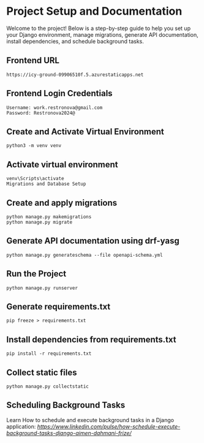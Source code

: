# Project Setup and Documentation

Welcome to the project! Below is a step-by-step guide to help you set up your Django environment, manage migrations, generate API documentation, install dependencies, and schedule background tasks.

## Frontend URL

```
https://icy-ground-09906510f.5.azurestaticapps.net
```
## Frontend Login Credentials
```
Username: work.restronova@gmail.com
Password: Restronova2024@
```

## Create and Activate Virtual Environment

```
python3 -m venv venv
```

## Activate virtual environment
```
venv\Scripts\activate
Migrations and Database Setup
```

## Create and apply migrations
```
python manage.py makemigrations
python manage.py migrate
```

## Generate API documentation using drf-yasg
```
python manage.py generateschema --file openapi-schema.yml
```
## Run the Project
```
python manage.py runserver
```
## Generate requirements.txt
```
pip freeze > requirements.txt
```

## Install dependencies from requirements.txt
```
pip install -r requirements.txt
```

## Collect static files
```
python manage.py collectstatic
```

## Scheduling Background Tasks
Learn How to schedule and execute background tasks in a Django application: _https://www.linkedin.com/pulse/how-schedule-execute-background-tasks-django-aimen-dahmani-frize/_

